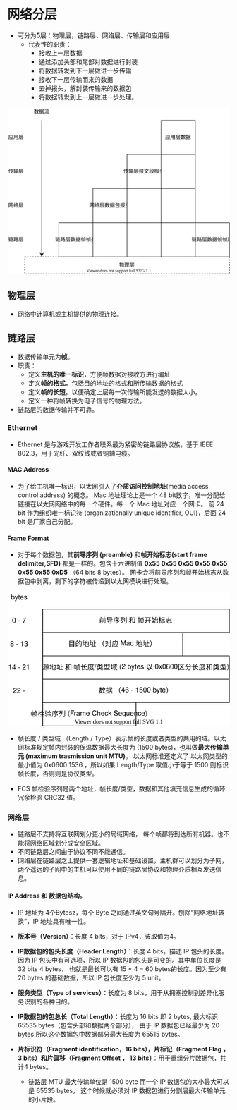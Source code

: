 # 网络分层

- 可分为**5**层：物理层，链路层、网络层、传输层和应用层
  - 代表性的职责：
    - 接收上一层数据
    - 通过添加头部和尾部对数据进行封装
    - 将数据转发到下一层做进一步传输
    - 接收下一层传输而来的数据
    - 去掉报头，解封装传输来的数据包
    - 将数据转发到上一层做进一步处理。

![Hierarchy_Overview](Network_Hierarchy.drawio.svg)

## 物理层

- 网络中计算机或主机提供的物理连接。

## 链路层

- 数据传输单元为**帧**。
- 职责：
  - 定义**主机的唯一标识**，方便帧数据对接收方进行编址
  - 定义**帧的格式**，包括目的地址的格式和所传输数据的格式
  - 定义**帧的长短**，以便确定上层每一次传输所能发送的数据大小。
  - 定义一种将帧转换为电子信号的物理方法。
- 链路层的数据传输并不可靠。

### Ethernet

- Ethernet 是与游戏开发工作者联系最为紧密的链路层协议族，基于 IEEE 802.3，用于光纤、双绞线或者铜轴电缆。

#### MAC Address

- 为了给主机唯一标识，以太网引入了**介质访问控制地址**(media access control address) 的概念。 Mac 地址理论上是一个 48 bit数字，唯一分配给链接在以太网网络中的每一个硬件。每一个 Mac 地址对应一个网卡。 前 24 bit 作为组织唯一标识符 (organizationally unique identifier, OUI)，后面 24 bit 是厂家自己分配。

#### Frame Format

- 对于每个数据包，其**前导序列 (preamble)** 和**帧开始标志(start frame delimiter,SFD)** 都是一样的。包含十六进制值 **0x55 0x55 0x55 0x55 0x55 0x55 0x55 0xD5** （64 bits 8 bytes）。 网卡会将前导序列和帧开始标志从数据包中剥离，剩下的字符被传递到以太网模块进行处理。

![Frame_Format](Ethernet_FrameFormat.drawio.svg)

- 帧长度 / 类型域 （Length / Type）表示帧的长度或者类型的共用的域。以太网标准规定帧内封装的保温数据最大长度为 (1500 bytes)，也叫做**最大传输单元 (maximum trasmission unit MTU)**。 以太网标准还定义了 以太网类型的最小值为 0x0600 1536 ，所以如果 Length/Type 取值小于等于 1500 则标识帧长度，否则则是协议类型。

- FCS 帧检验序列是两个地址，帧长度/类型，数据和其他填充信息生成的循环冗余检验 CRC32 值。

### 网络层

- 链路层不支持将互联网划分更小的局域网络， 每个帧都将到达所有机器。也不能将网络区域划分成安全区域。
- 不同链路层之间由于协议不同不能通信。
- 网络层在链路层之上提供一套逻辑地址和基础设置，主机群可以划分为子网，两个遥远的子网中的主机可以使用不同的链路层协议和物理介质相互发送信息。

#### IP Address 和 数据包结构。

- IP 地址为 4个Bytesz，每个 Byte 之间通过英文句号隔开。刨除“网络地址转换”，IP 地址具有唯一性。


- **版本号（Version）**：长度 4 bits，对于 IPv4，该取值为4。
- **IP数据包的包头长度（Header Length）**：长度 4 bits，描述 IP 包头的长度。因为 IP 包头中有可选项，所以 IP 数据包的包头是可变的。其中单位长度是 32 bits 4 bytes， 也就是最长可以有 15 * 4 = 60 bytes的长度。因为至少有 20 bytes 的基础数据，所以 IP 包长度至少为 5 unit。
- **服务类型（Type of services）**：长度为 8 bits，用于从拥塞控制到差异化服务识别的各种目的。
- **IP数据包的包总长（Total Length）**：长度为 16 bits 即 2 bytes, 最大标识 65535 bytes（包含头部和数据两个部分）， 由于 IP 数据包已经最少为 20 bytes 所以这个数据包中数据部分最大长度为 65515 bytes。
- **片标识符（Fragment identification，16 bits），片标记（Fragment Flag ， 3 bits）和片偏移（Fragment Offset ， 13 bits）**：用于重组分片数据包，共计4 bytes。
  - 链路层 MTU 最大传输单位是 1500 byte 而一个 IP 数据包的大小最大可以是 65535 bytes， 这个时候就必须对 IP 数据包进行分割层最大传输单元的小片段。



